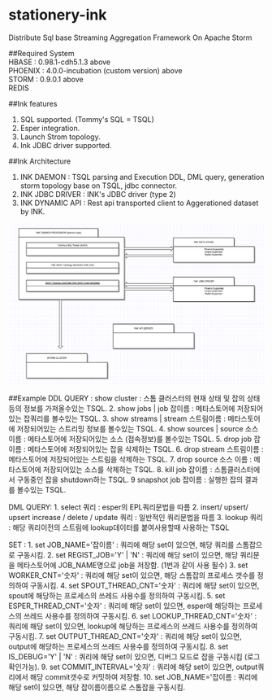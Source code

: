 # stationery-ink
Distribute Sql base Streaming Aggregation Framework On Apache Storm

##Required System    
HBASE : 0.98.1-cdh5.1.3 above    
PHOENIX : 4.0.0-incubation (custom version) above    
STORM : 0.9.0.1 above    
REDIS    

##Ink features
1. SQL supported. (Tommy's SQL = TSQL)    
2. Esper integration.    
3. Launch Strom topology.    
4. Ink JDBC driver supported.    

##Ink Architecture
1. INK DAEMON : TSQL parsing and Execution DDL, DML query, generation storm topology base on TSQL, jdbc connector.  
2. INK JDBC DRIVER : INK's JDBC driver (type 2)  
3. INK DYNAMIC API : Rest api transported client to Aggerationed dataset by INK.  

![GitHub Logo](/ink.png)

##Example
DDL QUERY :
show cluster : 스톰 클러스터의 현재 상태 및 잡의 상태등의 정보를 가져올수있는 TSQL.
     2.  show jobs | job 잡이름 : 메타스토어에 저장되어있는 잡쿼리를 볼수있는 TSQL.
     3.  show streams | stream 스트림이름 : 메타스토어에 저장되어있는 스트리밍 정보를 볼수있는 TSQL.
     4.  show sources | source 소스이름 : 메타스토어에 저장되어있는 소스 (접속정보)를 볼수있는 TSQL.
     5. drop job 잡이름 : 메타스토어에 저장되어있는 잡을 삭제하는 TSQL.
     6. drop stream 스트림이름 : 메타스토어에 저장되어있는 스트림을 삭제하는 TSQL.
     7. drop source 소스 이름 : 메타스토어에 저장되어있는 소스를 삭제하는 TSQL.
     8. kill job 잡이름 : 스톰클러스터에서 구동중인 잡을 shutdown하는 TSQL.
     9  snapshot job 잡이름 : 실행한 잡의 결과를 볼수있는 TSQL.
 
DML QUERY:
    1. select 쿼리 : esper의 EPL쿼리문법을 따름
    2. insert/ upsert/ upsert increase / delete / update 쿼리 : 일반적인 쿼리문법을 따름
    3. lookup 쿼리 : 해당 쿼리이전의 스트림에 lookup데이터를 붙여사용할때 사용하는 TSQL
 
SET :
    1. set JOB_NAME='잡이름' : 쿼리에 해당 set이 있으면, 해당 쿼리를 스톰잡으로 구동시킴.
    2. set REGIST_JOB='Y' | 'N' : 쿼리에 해당 set이 있으면, 해당 쿼리문을 메타스토어에 JOB_NAME명으로 job을 저장함. (1번과 같이 사용 필수) 
    3. set WORKER_CNT='숫자' : 쿼리에 해당 set이 있으면, 해당 스톰잡의 프로세스 갯수를 정의하여 구동시킴.
    4. set SPOUT_THREAD_CNT='숫자' : 쿼리에 해당 set이 있으면, spout에 해당하는 프로세스의 쓰레드 사용수를 정의하여 구동시킴.
    5. set ESPER_THREAD_CNT='숫자' : 쿼리에 해당 set이 있으면, esper에 해당하는 프로세스의 쓰레드 사용수를 정의하여 구동시킴.
    6. set LOOKUP_THREAD_CNT='숫자' : 쿼리에 해당 set이 있으면, lookup에 해당하는 프로세스의 쓰레드 사용수를 정의하여 구동시킴.
    7. set OUTPUT_THREAD_CNT='숫자' : 쿼리에 해당 set이 있으면, output에 해당하는 프로세스의 쓰레드 사용수를 정의하여 구동시킴.
    8. set IS_DEBUG='Y' | 'N' : 쿼리에 해당 set이 있으면, 디버그 모드로 잡을 구동시킴 (로그확인가능).
    9. set COMMIT_INTERVAL='숫자' : 쿼리에 해당 set이 있으면, output쿼리에서 해당 commit갯수로 커밋하여 저장함.
    10. set JOB_NAME='잡이름 : 쿼리에 해당 set이 있으면, 해당 잡이름이름으로 스톰잡을 구동시킴.
